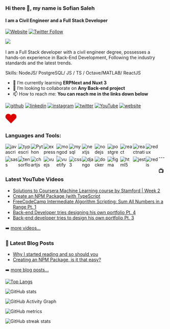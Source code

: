 ### Hi there 👋, my name is Sofian Saleh
#### I am a Civil Engineer and  a Full Stack Developer


[![Website](https://img.shields.io/website?label=sofian-saleh.netlify.app&style=for-the-badge&url=https%3A%2F%2Fcodestackr.com)](https://sofian-saleh.netlify.app)
[![Twitter Follow](https://img.shields.io/twitter/follow/SofianSaleh11?color=1DA1F2&logo=twitter&style=for-the-badge)](https://twitter.com/intent/follow?screen_name=SofianSaleh11)

![](https://komarev.com/ghpvc/?username=SofianSaleh&color=blue) 
<!--
[![trophy](https://github-profile-trophy.vercel.app/?username=SofianSaleh&theme=onedark)](https://github.com/ryo-ma/github-profile-trophy) -->

I am a Full Stack developer with a civil engineer degree, possesses a hands-on experience in Back-End Development, Following the industry standards and the latest trends.

Skills: NodeJS/ PostgreSQL/ JS / TS / Octave/MATLAB/ ReactJS 

<!-- - 🔭 I’m currently working on **Logistic Regression**  -->
- 🌱 I’m currently learning **ERPNext and Nuxt 3** 
- 👯 I’m looking to collaborate on **Any Back-end project** 
- 📫 How to reach me: **You can reach me in the links down below** 

<!--START_SECTION:waka-->
<!--END_SECTION:waka-->


[<img src='https://cdn.jsdelivr.net/npm/simple-icons@3.0.1/icons/github.svg' alt='github' height='40'>](https://github.com/SofianSaleh)  [<img src='https://cdn.jsdelivr.net/npm/simple-icons@3.0.1/icons/linkedin.svg' alt='linkedin' height='40'>](https://www.linkedin.com/in/sofian-saleh/)  [<img src='https://cdn.jsdelivr.net/npm/simple-icons@3.0.1/icons/instagram.svg' alt='instagram' height='40'>](https://www.instagram.com/sofianappdev/)  [<img src='https://cdn.jsdelivr.net/npm/simple-icons@3.0.1/icons/twitter.svg' alt='twitter' height='40'>](https://twitter.com/SofianSaleh11)  [<img src='https://cdn.jsdelivr.net/npm/simple-icons@3.0.1/icons/youtube.svg' alt='YouTube' height='40'>](https://www.youtube.com/channel/UCb8XEo2mMuAhTIFd125SMLg)  [<img src='https://cdn.jsdelivr.net/npm/simple-icons@3.0.1/icons/icloud.svg' alt='website' height='40'>](https://sofian-saleh.netlify.app)  

<a href='https://docs.github.com/en/github/supporting-the-open-source-community-with-github-sponsors'><img src='https://raw.githubusercontent.com/acervenky/animated-github-badges/master/assets/sponsorbadge.gif' width='35' height='35'></a> 
 



<h3 align="left">Languages and Tools:</h3>

<p align="left"> 
 
 <a href="https://developer.mozilla.org/en-US/docs/Web/JavaScript" target="_blank"> <img src="https://www.vectorlogo.zone/logos/javascript/javascript-icon.svg" alt="javascript" width="40" height="40" align="left"/> </a>

<a href="https://www.typescriptlang.org/" target="_blank"> <img src="https://www.vectorlogo.zone/logos/typescriptlang/typescriptlang-icon.svg" alt="typescript" width="40" height="40" align="left"/> </a>

<a href="https://www.python.org/" target="_blank"> <img src="https://www.vectorlogo.zone/logos/python/python-icon.svg" alt="Python" width="40" height="40" align="left"/> </a>

<a href="https://expressjs.com" target="_blank"> <img src="https://www.vectorlogo.zone/logos/expressjs/expressjs-icon.svg" alt="express" width="40" height="40" align="left"/> </a>

<a href="https://www.mongodb.com/" target="_blank"> <img src="https://www.vectorlogo.zone/logos/mongodb/mongodb-icon.svg" alt="mongodb" width="40" height="40" align="left"/> </a>

<a href="https://www.mysql.com/" target="_blank"> <img src="https://www.vectorlogo.zone/logos/mysql/mysql-icon.svg" alt="mysql" width="40" height="40" align="left"/> </a>

<a href="https://nextjs.org/" target="_blank"> <img src="https://cdn.worldvectorlogo.com/logos/nextjs-3.svg" alt="nextjs" width="40" height="40" align="left"/> </a>

<a href="https://nodejs.org" target="_blank"> <img src="https://www.vectorlogo.zone/logos/nodejs/nodejs-icon.svg" alt="nodejs" width="40" height="40" align="left"/> </a>

<a href="https://www.postgresql.org" target="_blank"> <img src="https://www.vectorlogo.zone/logos/postgresql/postgresql-icon.svg" alt="postgresql" width="40" height="40" align="left"/> </a>

<a href="https://reactjs.org/" target="_blank"> <img src="https://www.vectorlogo.zone/logos/reactjs/reactjs-icon.svg" alt="react" width="40" height="40" align="left"/> </a>

<a href="https://reactnative.dev/" target="_blank"> <img src="https://reactnative.dev/img/header_logo.svg" alt="reactnative" width="40" height="40"  align="left"/> </a>

<a href="https://redux.js.org" target="_blank"> <img src="https://redux.js.org/img/redux.svg" alt="redux" width="40" height="40" align="left"/> </a>

<a href="https://sass-lang.com" target="_blank"> <img src="https://www.vectorlogo.zone/logos/sass-lang/sass-lang-icon.svg" alt="sass" width="40" height="40" align="left"/> </a>

<a href="https://www.tensorflow.org" target="_blank"> <img src="https://www.vectorlogo.zone/logos/tensorflow/tensorflow-icon.svg" alt="tensorflow" width="40" height="40" align="left"/> </a>

<a href="https://www.chartjs.org" target="_blank"> <img src="https://www.chartjs.org/media/logo-title.svg" alt="chartjs" width="40" height="40" align="left"/> </a>

<a href="https://vuejs.org/" target="_blank"> <img src="https://www.vectorlogo.zone/logos/vuejs/vuejs-icon.svgg" alt="vuejs" width="40" height="40" align="left"/> </a>

<a href="https://vuetifyjs.com/en/" target="_blank"> <img src="https://bestofjs.org/logos/vuetify.svg" alt="vuetify" width="40" height="40" align="left"/> </a>

<a href="https://www.w3schools.com/css/" target="_blank"> <img src="https://www.vectorlogo.zone/logos/w3_css/w3_css-icon.svg" alt="css3" width="40" height="40" align="left"/> </a>

<a href="https://www.djangoproject.com/" target="_blank"> <img src="https://www.vectorlogo.zone/logos/djangoproject/djangoproject-icon.svg" alt="django" width="40" height="40" align="left"/> </a>

<a href="https://www.docker.com/" target="_blank"> <img src="https://www.vectorlogo.zone/logos/docker/docker-icon.svg" alt="docker" width="40" height="40" align="left"/> </a>

<a href="https://www.figma.com/" target="_blank"> <img src="https://www.vectorlogo.zone/logos/figma/figma-icon.svg" alt="figma" width="40" height="40" align="left"/> </a>

<a href="https://www.w3.org/html/" target="_blank"> <img src="https://www.vectorlogo.zone/logos/w3_html5/w3_html5-icon.svgg" alt="html5" width="40" height="40" align="left"/> </a>

<a href="https://jestjs.io" target="_blank"> <img src="https://www.vectorlogo.zone/logos/jestjsio/jestjsio-icon.svg" alt="jest" width="40" height="40" align="left"/> </a>

<a href="https://redis.io" target="_blank"> <img src="https://www.vectorlogo.zone/logos/redis/redis-icon.svg" alt="redis" width="40" height="40" align="left"/> </a>

</p>
<br />
<br />
---

### 📺 Latest YouTube Videos

<!-- YOUTUBE:START -->
- [Solutions to Coursera Machine Learning course by Stamford | Week 2](https://www.youtube.com/watch?v=38Z3vemKS6Y)
- [Create an NPM Package &lpar;with TypeScript](https://www.youtube.com/watch?v=b4B6KEIXbcM)
- [FreeCodeCamp Intermediate Algorithm Scripting: Sum All Numbers in a Range Pt. 1](https://www.youtube.com/watch?v=fmp25FXLUPQ)
- [Back-end Developer tries designing his own portfolio Pt. 4](https://www.youtube.com/watch?v=rrfMEcKPCE4)
- [Back-end developer tries to design his own portfolio Pt. 3](https://www.youtube.com/watch?v=qXKbr8LWVRU)
<!-- YOUTUBE:END -->

➡️ [more videos...](https://www.youtube.com/channel/UCb8XEo2mMuAhTIFd125SMLg)

### 📕 Latest Blog Posts

<!-- BLOG-POST-LIST:START -->
- [Why I started reading and so should you](https://sofian-dev.blogspot.com/2021/03/why-i-started-reading-and-so-should-you.html)
- [Creating an NPM Package, is it that easy?](https://sofian-dev.blogspot.com/2021/02/creating-npm-package-is-it-that-easy.html)
<!-- BLOG-POST-LIST:END -->

➡️ [more blog posts...](https://sofian-dev.blogspot.com)


[![Top Langs](https://github-readme-stats.vercel.app/api/top-langs/?username=SofianSaleh)](https://github.com/anuraghazra/github-readme-stats)

![GitHub stats](https://github-readme-stats.vercel.app/api?username=SofianSaleh&show_icons=true)  

![GitHub Activity Graph](https://activity-graph.herokuapp.com/graph?username=SofianSaleh)  

![GitHub metrics](https://metrics.lecoq.io/SofianSaleh)  

![GitHub streak stats](https://github-readme-streak-stats.herokuapp.com/?user=SofianSaleh) 
